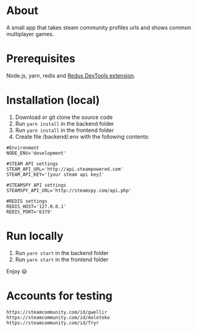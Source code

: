 
# About
A small app that takes steam community profiles urls and shows common multiplayer games.

# Prerequisites
Node.js, yarn, redis and [Redux DevTools extension](https://github.com/zalmoxisus/redux-devtools-extension).

# Installation (local)
1. Download or git clone the source code
2. Run `yarn install` in the backend folder
3. Run `yarn install` in the frontend folder
4. Create file /backend/.env with the following contents:
```
#Environment
NODE_ENV='development'

#STEAM API settings
STEAM_API_URL='http://api.steampowered.com'
STEAM_API_KEY='[your steam api key]'

#STEAMSPY API settings
STEAMSPY_API_URL='http://steamspy.com/api.php'

#REDIS settings
REDIS_HOST='127.0.0.1'
REDIS_PORT='6379'
``` 

# Run locally
1. Run `yarn start` in the backend folder
2. Run `yarn start` in the frontend folder

Enjoy :smiley:

# Accounts for testing
```
https://steamcommunity.com/id/gwellir
https://steamcommunity.com/id/molotoko
https://steamcommunity.com/id/Tryr
```
